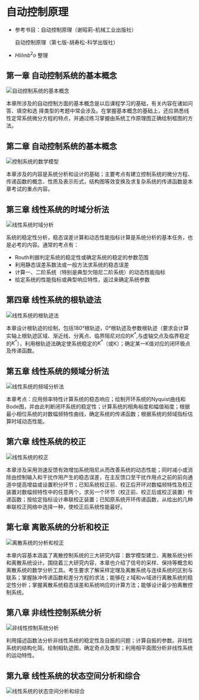 # 自动控制原理

- 参考书目：自动控制原理（谢昭莉-机械工业出版社）

  自动控制原理（第七版-胡寿松-科学出版社）

- $Hlilmb^2o$ 整理

## 第一章 自动控制系统的基本概念

![自动控制系统的基本概念](https://images.gitee.com/uploads/images/2021/0304/130831_3471a113_2267314.png "自动控制系统的基本概念.png")

本章所涉及的自动控制方面的基本概念是以后课程学习的基础，有关内容在诸如问答、填空和选 择类型的考题中常会涉及。在掌握基本概念的基础上，还应熟悉线性定常系统微分方程的特点，并通过练习掌握由系统工作原理图正确绘制框图的方法。

## 第二章 自动控制系统的基本概念

![控制系统的数学模型](https://images.gitee.com/uploads/images/2021/0304/132255_6652e5e9_2267314.png "控制系统的数学模型.png")

本章涉及的内容是系统分析和设计的基础；主要考点有建立控制系统的微分方程、传递函数的概念、性质及表示形式，结构图等效变换及求复杂系统的传递函数是本章考试的重点内容。

## 第三章 线性系统的时域分析法

![线性系统时域分析](https://images.gitee.com/uploads/images/2021/0304/120927_3bcde0cb_2267314.png "线性系统的时域分析.png")

系统的稳定性分析，稳态误差计算和动态性能指标计算是系统分析的基本任务，也是必考的内容。通常的考点有：

- Routh判据判定系统的稳定性或确定系统的稳定的参数范围
- 利用静态误差系数法或一般方法求系统的稳态误差
- 计算一、二阶系统（特别是典型欠阻尼二阶系统）的动态性能指标
- 给定系统的性能指标或典型响应特性，返过来确定系统参数

## 第四章 线性系统的根轨迹法

![线性系统的根轨迹法](https://images.gitee.com/uploads/images/2021/0304/121023_32a8d348_2267314.png "线性系统的根轨迹法.png")

本章设计根轨迹的绘制，包括180°根轨迹，0°根轨迹及参数根轨迹（要求会计算实轴上根轨迹区域、渐近线、分离点、临界阻尼对应的$K^*$,与虚轴交点及临界稳定的$K^*$），利用根轨迹法确定使系统稳定的$K^*$（或K）；确定某一K值对应的闭环极点及传递函数。

## 第五章 线性系统的频域分析法

![线性系统的频域分析法](https://images.gitee.com/uploads/images/2021/0304/123729_39134472_2267314.png "线性系统的频域分析法.png")

本章考点：应用频率特性计算系统的稳态响应；绘制开环系统的Nyquist曲线和Bode图，并由此判断闭环系统的稳定性；计算系统的相角裕度和幅值裕度；根据最小相位系统的对数幅频特性曲线，确定系统的传递函数；根据系统的频域指标估算时域动态性能。

## 第六章 线性系统的校正

![线性系统的校正](https://images.gitee.com/uploads/images/2021/0304/125158_ed4762ff_2267314.png "线性系统的校正.png")

本章涉及采用测速反馈有效增加系统阻尼从而改善系统的动态性能；同时减小或消除由控制输入和干扰作用产生的稳态误差，在主反馈口至干扰作用点之前的前向通道中提高增益或设置积分环节；已知系统校正前、校正后开环对数幅频特性及校正装置对数幅频特性中的任意两个，求另一个环节（校正前、校正后或校正装置）传递函数；按给定指标设计串联校正装置；已知原系统开环传递函数，从给出的几种串联校正网络中选择一种，使校正后系统性能最好。

## 第七章 离散系统的分析和校正

![离散系统的分析和校正](https://images.gitee.com/uploads/images/2021/0305/104235_b3f89cfe_2267314.png "离散系统的分析和校正.png")

本章内容基本涵盖了离散控制系统的三大研究内容：数学模型建立、离散系统分析和离散系统设计。围绕着三大研究内容，本章也介绍了信号的采样、保持等概念和离散系统的数学分析工具。考生要求了解采样定理及离散系统与连续系统的区别与联系；掌握脉冲传递函数和差分方程的求法；能够在ｚ域和ｗ域进行离散系统的稳定性分析；掌握离散系统稳态误差和系统响应的计算方法；能够设计最少拍离散控制系统。

## 第八章 非线性控制系统分析

![非线性控制系统分析](https://images.gitee.com/uploads/images/2021/0305/110504_bfeae3bb_2267314.png "非线性控制系统分析.png")

利用描述函数法分析非线性系统的稳定性及自振的问题；计算自振的参数。非线性系统的结构化简。绘制相轨迹图，确定奇点及类型；利用相平面图分析非线性系统的运动特性。

## 第九章 线性系统的状态空间分析和综合

![线性系统的状态空间分析和综合](https://images.gitee.com/uploads/images/2021/0305/110916_5fa165d5_2267314.png "线性系统的状态空间分析和综合.png")